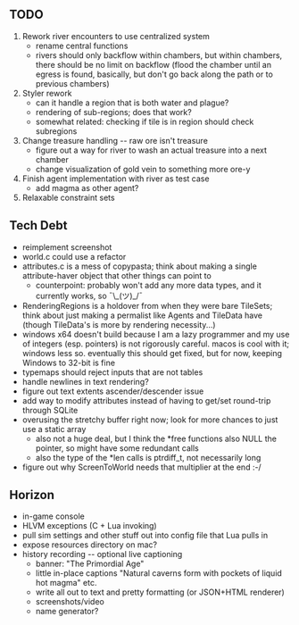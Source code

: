 ## TODO
1. Rework river encounters to use centralized system
    - rename central functions
    - rivers should only backflow within chambers, but within chambers, there should be no limit on backflow (flood the chamber until an egress is found, basically, but don't go back along the path or to previous chambers)
2. Styler rework
    - can it handle a region that is both water and plague?
    - rendering of sub-regions; does that work?
    - somewhat related: checking if tile is in region should check subregions
3. Change treasure handling -- raw ore isn't treasure
    - figure out a way for river to wash an actual treasure into a next chamber
    - change visualization of gold vein to something more ore-y
4. Finish agent implementation with river as test case
    - add magma as other agent?
5. Relaxable constraint sets

## Tech Debt
* reimplement screenshot
* world.c could use a refactor
* attributes.c is a mess of copypasta; think about making a single attribute-haver object that other things can point to
    - counterpoint: probably won't add any more data types, and it currently works, so ¯\\\_(ツ)\_/¯ 
* RenderingRegions is a holdover from when they were bare TileSets; think about just making a permalist like Agents and TileData have (though TileData's is more by rendering necessity...)
* windows x64 doesn't build because I am a lazy programmer and my use of integers (esp. pointers) is not rigorously careful. macos is cool with it; windows less so. eventually this should get fixed, but for now, keeping Windows to 32-bit is fine
* typemaps should reject inputs that are not tables
* handle newlines in text rendering?
* figure out text extents ascender/descender issue
* add way to modify attributes instead of having to get/set round-trip through SQLite
* overusing the stretchy buffer right now; look for more chances to just use a static array
    - also not a huge deal, but I think the *free functions also NULL the pointer, so might have some redundant calls
    - also the type of the *len calls is ptrdiff_t, not necessarily long
* figure out why ScreenToWorld needs that multiplier at the end :-/ 

## Horizon
* in-game console
* HLVM exceptions (C + Lua invoking)
* pull sim settings and other stuff out into config file that Lua pulls in
* expose resources directory on mac?
* history recording -- optional live captioning
    - banner: "The Primordial Age"
    - little in-place captions "Natural caverns form with pockets of liquid hot magma" etc.
    - write all out to text and pretty formatting (or JSON+HTML renderer)
    - screenshots/video
    - name generator?
